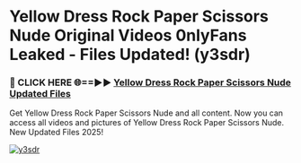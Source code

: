 # Yellow Dress Rock Paper Scissors Nude Original Videos 0nlyFans Leaked - Files Updated! (y3sdr)

<h3>🔴 CLICK HERE 🌐==►► <a href="https://tinyurl.com/4mcuefdz" rel="nofollow">Yellow Dress Rock Paper Scissors Nude Updated Files</a></h3>

Get Yellow Dress Rock Paper Scissors Nude and all content. Now you can access all videos and pictures of Yellow Dress Rock Paper Scissors Nude. New Updated Files 2025!

[![y3sdr](https://i.imgur.com/StAQSOY.gif)](https://tinyurl.com/4mcuefdz)
